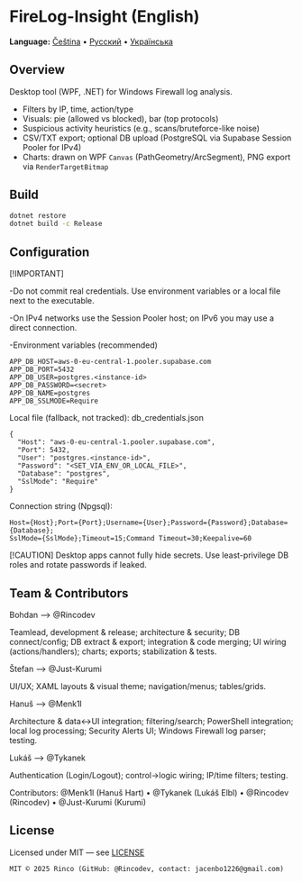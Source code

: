 # FireLog-Insight (English)

**Language:** [Čeština](../cs/index.md) • [Русский](../ru/index.md) • [Українська](../uk/index.md)

## Overview
Desktop tool (WPF, .NET) for Windows Firewall log analysis.
- Filters by IP, time, action/type
- Visuals: pie (allowed vs blocked), bar (top protocols)
- Suspicious activity heuristics (e.g., scans/bruteforce-like noise)
- CSV/TXT export; optional DB upload (PostgreSQL via Supabase Session Pooler for IPv4)
- Charts: drawn on WPF `Canvas` (PathGeometry/ArcSegment), PNG export via `RenderTargetBitmap`

## Build
```bash
dotnet restore
dotnet build -c Release
```
## Configuration
[!IMPORTANT]

-Do not commit real credentials. Use environment variables or a local file next to the executable.

-On IPv4 networks use the Session Pooler host; on IPv6 you may use a direct connection.

-Environment variables (recommended)
```
APP_DB_HOST=aws-0-eu-central-1.pooler.supabase.com
APP_DB_PORT=5432
APP_DB_USER=postgres.<instance-id>
APP_DB_PASSWORD=<secret>
APP_DB_NAME=postgres
APP_DB_SSLMODE=Require
```
Local file (fallback, not tracked): db_credentials.json
```
{
  "Host": "aws-0-eu-central-1.pooler.supabase.com",
  "Port": 5432,
  "User": "postgres.<instance-id>",
  "Password": "<SET_VIA_ENV_OR_LOCAL_FILE>",
  "Database": "postgres",
  "SslMode": "Require"
}
```
Connection string (Npgsql):
```
Host={Host};Port={Port};Username={User};Password={Password};Database={Database};
SslMode={SslMode};Timeout=15;Command Timeout=30;Keepalive=60
```
[!CAUTION]
Desktop apps cannot fully hide secrets. Use least-privilege DB roles and rotate passwords if leaked.

## Team & Contributors
Bohdan ——> @Rincodev

Teamlead, development & release; architecture & security; DB connect/config; DB extract & export; integration & code merging; UI wiring (actions/handlers); charts; exports; stabilization & tests.

Štefan ——> @Just-Kurumi 

UI/UX; XAML layouts & visual theme; navigation/menus; tables/grids.

Hanuš ——> @Menk1l

Architecture & data↔UI integration; filtering/search; PowerShell integration; local log processing; Security Alerts UI; Windows Firewall log parser; testing.

Lukáš ——> @Tykanek

Authentication (Login/Logout); control→logic wiring; IP/time filters; testing.

Contributors: @Menk1l (Hanuš Hart) • @Tykanek (Lukáš Elbl) • @Rincodev (Rincodev) • @Just-Kurumi (Kurumi)

## License
Licensed under MIT — see [LICENSE](../../LICENSE)
```
MIT © 2025 Rinco (GitHub: @Rincodev, contact: jacenbo1226@gmail.com)
